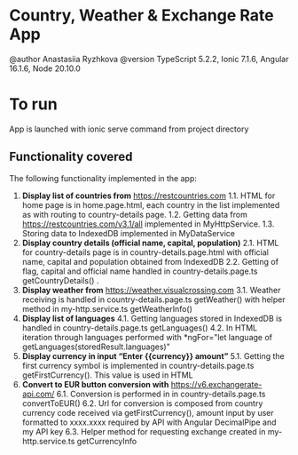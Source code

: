 # Country, Weather & Exchange Rate App

@author Anastasiia Ryzhkova
@version TypeScript 5.2.2, Ionic 7.1.6, Angular 16.1.6, Node 20.10.0

# To run
App is launched with ionic serve command from project directory

## Functionality covered

The following functionality implemented in the app:

1. **Display list of countries from** https://restcountries.com
    1.1. HTML for home page is in home.page.html, each country in the list implemented as <ion-button> with routing to 
    country-details page.
    1.2. Getting data from https://restcountries.com/v3.1/all implemented in MyHttpService.
    1.3. Storing data to IndexedDB implemented in MyDataService
2. **Display country details (official name, capital, population)**
    2.1. HTML for country-details page is in country-details.page.html with official name, capital and population obtained from 
IndexedDB
    2.2. Getting of flag, capital and official name handled in country-details.page.ts getCountryDetails() .
3. **Display weather from** https://weather.visualcrossing.com
    3.1. Weather receiving is handled in country-details.page.ts getWeather() with helper method in my-http.service.ts 
getWeatherInfo()
4. **Display list of languages**
    4.1. Getting languages stored in IndexedDB is handled in country-details.page.ts getLanguages()
    4.2. In HTML iteration through languages performed with *ngFor="let language of 
getLanguages(storedResult.languages)"
5. **Display currency in input “Enter {{currency}} amount”**
    5.1. Getting the first currency symbol is implemented in country-details.page.ts getFirstCurrency(). 
This value is used in HTML
6. **Convert to EUR button conversion with** https://v6.exchangerate-api.com/
    6.1. Conversion is performed in in country-details.page.ts convertToEUR()
    6.2. Url for conversion is composed from country currency code received via getFirstCurrency(), 
amount input by user formatted to xxxx.xxxx required by API with Angular DecimalPipe and my API key
    6.3. Helper method for requesting exchange created in my-http.service.ts getCurrencyInfo
